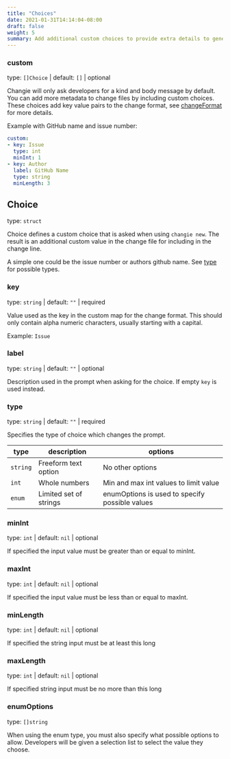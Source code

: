 ```yaml
---
title: "Choices"
date: 2021-01-31T14:14:04-08:00
draft: false
weight: 5
summary: Add additional custom choices to provide extra details to generated changelog.
---
```


### custom
type: `[]Choice` | default: `[]` | optional

Changie will only ask developers for a kind and body message by default.
You can add more metadata to change files by including custom choices.
These choices add key value pairs to the change format, see [changeFormat](/config/shared-formatting/#changeformat)
for more details.

Example with GitHub name and issue number:

```yaml
custom:
- key: Issue
  type: int
  minInt: 1
- key: Author
  label: GitHub Name
  type: string
  minLength: 3
```

## Choice
type: `struct`

Choice defines a custom choice that is asked when using `changie new`.
The result is an additional custom value in the change file for including in the change line.

A simple one could be the issue number or authors github name.
See [type](#type) for possible types.

### key
type: `string` | default: `""` | required

Value used as the key in the custom map for the change format.
This should only contain alpha numeric characters, usually starting with a capital.

Example: `Issue`

### label
type: `string` | default: `""` | optional

Description used in the prompt when asking for the choice.
If empty `key` is used instead.

### type
type: `string` | default: `""` | required

Specifies the type of choice which changes the prompt.

| type | description | options |
| --- | --- | --- |
| `string` | Freeform text option | No other options |
| `int` | Whole numbers | Min and max int values to limit value |
| `enum` | Limited set of strings | enumOptions is used to specify possible values |

### minInt
type: `int` | default: `nil` | optional

If specified the input value must be greater than or equal to minInt.

### maxInt
type: `int` | default: `nil` | optional

If specified the input value must be less than or equal to maxInt.

### minLength
type: `int` | default: `nil` | optional

If specified the string input must be at least this long

### maxLength
type: `int` | default: `nil` | optional

If specified string input must be no more than this long

### enumOptions
type: `[]string`

When using the enum type, you must also specify what possible options to allow.
Developers will be given a selection list to select the value they choose.
